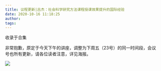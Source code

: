 ```yaml
---
title: 议程更新|吕杰：社会科学研究方法课程授课效果提升的国际经验
date: 2020-10-16 11:18:25
author: 
tags: 
---
```



收录于合集

  

非常抱歉，原定于今天下午的讲座，调整为下周五（23号）的同一时间段，会议号也所有更新，请各位读者注意，详见海报。

  

![](/images/234/2.jpeg)

